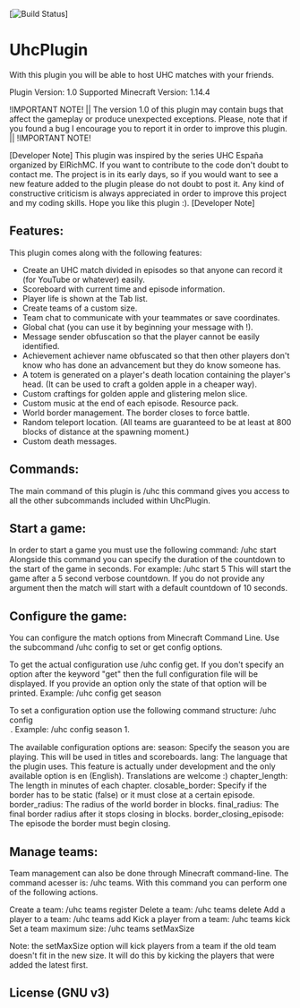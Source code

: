 [![Build Status](https://api.travis-ci.com/PauMAVA/UhcPlugin.svg?branch=master)]

# UhcPlugin
With this plugin you will be able to host UHC matches with your friends.

Plugin Version: 1.0
Supported Minecraft Version: 1.14.4

!IMPORTANT NOTE! || The version 1.0 of this plugin may contain bugs that affect the gameplay or produce unexpected exceptions. Please, note that if you found a bug I encourage you to report it in order to improve this plugin. || !IMPORTANT NOTE!

[Developer Note]
This plugin was inspired by the series UHC España organized by ElRichMC. If you want to contribute to the code don't doubt to contact me. The project is in its early days, so if you would want to see a new feature added to the plugin please do not doubt to post it. Any kind of constructive criticism is always appreciated in order to improve this project and my coding skills. Hope you like this plugin :).
[Developer Note]

## Features:
This plugin comes along with the following features:

- Create an UHC match divided in episodes so that anyone can record it (for YouTube or whatever) easily.
- Scoreboard with current time and episode information.
- Player life is shown at the Tab list.
- Create teams of a custom size.
- Team chat to communicate with your teammates or save coordinates.
- Global chat (you can use it by beginning your message with !).
- Message sender obfuscation so that the player cannot be easily identified.
- Achievement achiever name obfuscated so that then other players don't know who has done an advancement but they do know someone has.
- A totem is generated on a player's death location containing the player's head. (It can be used to craft a golden apple in a cheaper way).
- Custom craftings for golden apple and glistering melon slice.
- Custom music at the end of each episode. Resource pack.
- World border management. The border closes to force battle.
- Random teleport location. (All teams are guaranteed to be at least at 800 blocks of distance at the spawning moment.)
- Custom death messages.

## Commands:
The main command of this plugin is /uhc this command gives you access to all the other subcommands included within UhcPlugin.

## Start a game:
In order to start a game you must use the following command: /uhc start
Alongside this command you can specify the duration of the countdown to the start of the game in seconds.
For example: /uhc start 5 This will start the game after a 5 second verbose countdown.
If you do not provide any argument then the match will start with a default countdown of 10 seconds.

## Configure the game:
You can configure the match options from Minecraft Command Line. Use the subcommand /uhc config to set or get config options.

To get the actual configuration use /uhc config get. If you don't specify an option after the keyword "get" then the full configuration file will be displayed. If you provide an option only the state of that option will be printed. Example:
/uhc config get season

To set a configuration option use the following command structure: /uhc config <option> <newValue>.
Example: /uhc config season 1.

The available configuration options are:
season: Specify the season you are playing. This will be used in titles and scoreboards.
lang: The language that the plugin uses. This feature is actually under development and the only available option is en (English). Translations are welcome :)
chapter_length: The length in minutes of each chapter.
closable_border: Specify if the border has to be static (false) or it must close at a certain episode.
border_radius: The radius of the world border in blocks.
final_radius: The final border radius after it stops closing in blocks.
border_closing_episode: The episode the border must begin closing.

## Manage teams:
Team management can also be done through Minecraft command-line. The command acesser is: /uhc teams. With this command you can perform one of the following actions.

Create a team: /uhc teams register <teamName>
Delete a team: /uhc teams delete <teamName>
Add a player to a team: /uhc teams add <playerName> <teamName>
Kick a player from a team: /uhc teams kick <playerName> <teamName>
Set a team maximum size: /uhc teams setMaxSize <teamName> <newSize>

Note: the setMaxSize option will kick players from a team if the old team doesn't fit in the new size. It will do this by kicking the players that were added the latest first.

## License (GNU v3)
